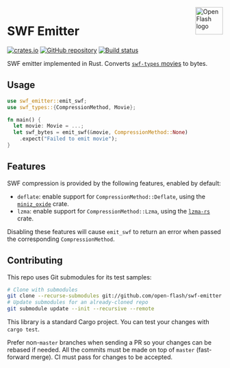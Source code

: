 <a href="https://github.com/open-flash/open-flash">
    <img src="https://raw.githubusercontent.com/open-flash/open-flash/master/logo.png"
    alt="Open Flash logo" title="Open Flash" align="right" width="64" height="64" />
</a>

# SWF Emitter

[![crates.io](https://img.shields.io/crates/v/swf-emitter.svg)](https://crates.io/crates/swf-emitter)
[![GitHub repository](https://img.shields.io/badge/Github-open--flash%2Fswf--emitter-blue.svg)](https://github.com/open-flash/swf-emitter)
[![Build status](https://img.shields.io/travis/com/open-flash/swf-emitter/master.svg)](https://travis-ci.com/open-flash/swf-emitter)

SWF emitter implemented in Rust.
Converts [`swf-types` movies][swf-types] to bytes.

## Usage

```rust
use swf_emitter::emit_swf;
use swf_types::{CompressionMethod, Movie};

fn main() {
  let movie: Movie = ...;
  let swf_bytes = emit_swf(&movie, CompressionMethod::None)
    .expect("Failed to emit movie");
}
```

## Features

SWF compression is provided by the following features, enabled by default:

- `deflate`: enable support for `CompressionMethod::Deflate`, using the [`miniz_oxide`](https://github.com/Frommi/miniz_oxide) crate.
- `lzma`: enable support for `CompressionMethod::Lzma`, using the [`lzma-rs`](https://github.com/gendx/lzma-rs) crate.

Disabling these features will cause `emit_swf` to return an error when passed the corresponding `CompressionMethod`.

## Contributing

This repo uses Git submodules for its test samples:

```sh
# Clone with submodules
git clone --recurse-submodules git://github.com/open-flash/swf-emitter.git
# Update submodules for an already-cloned repo
git submodule update --init --recursive --remote
```

This library is a standard Cargo project. You can test your changes with
`cargo test`.

Prefer non-`master` branches when sending a PR so your changes can be rebased if
needed. All the commits must be made on top of `master` (fast-forward merge).
CI must pass for changes to be accepted.

[swf-types]: https://github.com/open-flash/swf-types
